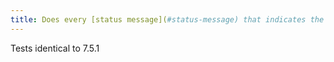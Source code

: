 ```yaml
---
title: Does every [status message](#status-message) that indicates the progress of a process use one of the WAI-ARIA attributes `role="log"`, `role="progressbar"` or `role="status"`?
---
```


Tests identical to 7.5.1
